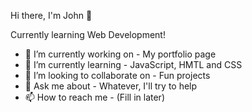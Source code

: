 Hi there, I'm John 👋


Currently learning Web Development!

- 🔭 I’m currently working on - My portfolio page
- 🌱 I’m currently learning - JavaScript, HMTL and CSS
- 👯 I’m looking to collaborate on - Fun projects
- 💬 Ask me about - Whatever, I'll try to help
- 📫 How to reach me - (Fill in later)  


